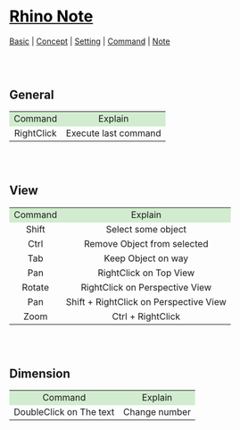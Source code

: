 <style>
.md0{margin-top: 150px;}
.md1{margin-top: 75px;}
.md2{margin-top: 50px;}
.md3{margin-top: 25px;}
.tbl1 td#header{background-color: D1ECCF}
</style>

# [<span style="color:black;">Rhino Note</span>](Rhino.md)
[Basic](Rhino-Basic.md) | [Concept](Rhino-Concept.md) | [Setting](Rhino-Setting.md) | [Command](Rhino-Command.md) | [Note](Rhino-Note.md)
<div class="md1"></div>



## General
<table><tbody>
<tr align="center"><td bgcolor="D1ECCF">Command</td><td  bgcolor="D1ECCF">Explain</td></tr>
<tr align="center"><td>RightClick</td><td rowspan="1">Execute last command</td></tr>
</tbody></table>




<div class="md1"></div>

## View
<table><tbody>
<tr align="center"><td bgcolor="D1ECCF">Command</td><td  bgcolor="D1ECCF">Explain</td></tr>
<tr align="center"><td rowspan="1">Shift</td><td>Select some object</td></tr>
<tr align="center"><td rowspan="1">Ctrl</td><td>Remove Object from selected</td></tr>
<tr align="center"><td rowspan="1">Tab</td><td>Keep Object on way</td></tr>
<tr align="center"><td rowspan="1">Pan</td><td>RightClick on Top View</td></tr>
<tr align="center"><td rowspan="1">Rotate</td><td>RightClick on Perspective View</td></tr>
<tr align="center"><td rowspan="1">Pan</td><td>Shift + RightClick on Perspective View</td></tr>
<tr align="center"><td rowspan="1">Zoom</td><td>Ctrl + RightClick</td></tr>
</tbody></table>




<div class="md1"></div>

## Dimension
<table><tbody>
<tr align="center"><td bgcolor="D1ECCF">Command</td><td  bgcolor="D1ECCF">Explain</td></tr>
<tr align="center"><td>DoubleClick on The text</td><td rowspan="1">Change number</td></tr>
</tbody></table>